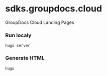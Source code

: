 # sdks.groupdocs.cloud
GroupDocs Cloud Landing Pages

### Run localy
```
hugo server
```

### Generate HTML
```
hugo
```
